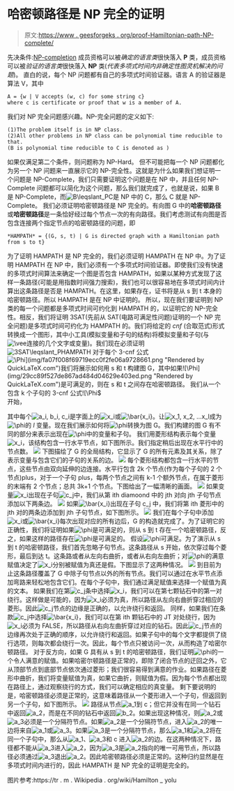 # 哈密顿路径是 NP 完全的证明

> 原文:[https://www . geesforgeks . org/proof-Hamiltonian-path-NP-complete/](https://www.geeksforgeeks.org/proof-hamiltonian-path-np-complete/)

先决条件:[NP-completion](https://www.geeksforgeeks.org/np-completeness-set-1/)
成员资格可以被*确定的语言类*很快落入 **P** 类，成员资格可以被*验证的语言类*很快落入 **NP** 类(*代表多项式时间内非确定性图灵机解决的问题*)。
直白的说，每个 NP 问题都有自己的多项式时间验证器。语言 A 的验证器是算法 V，其中

```
A = {w | V accepts (w, c) for some string c}
where c is certificate or proof that w is a member of A.

```

我们对 NP 完全问题感兴趣。NP-完全问题的定义如下:

```
(1)The problem itself is in NP class.
(2)All other problems in NP class can be polynomial time reducible to that.
(B is polynomial time reducible to C is denoted as )

```

如果仅满足第二个条件，则问题称为 NP-Hard。
但不可能把每一个 NP 问题都化为另一个 NP 问题来一直展示它的 NP-完全性。这就是为什么如果我们想证明一个问题是 NP-Complete，我们只需要证明这个问题是在 NP 中，并且任何 NP-Complete 问题都可以简化为这个问题，那么我们就完成了，也就是说，如果 B 是 NP-Complete，而![B$\leqslant_P$C](img/704e99eabfa939687e3f42fed6bce836.png "Rendered by QuickLaTeX.com")是 NP 中的 C，那么 C 就是 NP-Complete。
我们必须证明哈密顿路径是 NP 完全的。有向图 G 中的**哈密顿路径**或**哈密顿路径**是一条恰好经过每个节点一次的有向路径。我们考虑测试有向图是否包含连接两个指定节点的哈密顿路径的问题，即

```
*HAMPATH* = {(G, s, t) | G is directed graph with a Hamiltonian path from s to t}
```

为了证明 HAMPATH 是 NP 完全的，我们必须证明 HAMPATH 在 NP 中。为了证明 HAMPATH 在 NP 中，我们必须有一个多项式时间验证器。即使我们没有快速的多项式时间算法来确定一个图是否包含 HAMPATH，如果以某种方式发现了这样一条路径(可能是用指数时间强力搜索)，我们也可以很容易地在多项式时间内计算出这条路径是否是 HAMPATH。在这里，如果存在，证书将是从 s 到 t 本身的哈密顿路径。所以 HAMPATH 是在 NP 中证明的。
所以，现在我们要证明到 NP 类的每一个问题都是多项式时间可约化到 HAMPATH 的，以证明它的 NP-完全性。相反，我们将证明 3SAT(先前从 SAT(电路可满足性问题)证明的一个 NP 完全问题)是多项式时间可约化为 HAMPATH 的。我们将给定的 *cnf* (合取范式)形式转换成一个图形，其中小工具(模拟变量和子句的结构)将模拟变量和子句(与![\vee](img/1e913ed1f5e02af630f529bff8fa3061.png "Rendered by QuickLaTeX.com")连接的几个文字或变量)。我们现在必须证明![3SAT$\leqslant_P$HAMPATH](img/b314593d6cc2eb25df1a7d7f41fe4436.png "Rendered by QuickLaTeX.com")
对于每个 3-cnf 公式![$\Phi](img/fa07f008f69719ecc0f2fe06a9728661.png "Rendered by QuickLaTeX.com")我们将展示如何用 s 和 t 构建图 G，其中如果![$\Phi$](img/29cc89f527de867ad484d04629e403ed.png "Rendered by QuickLaTeX.com")是可满足的，则在 s 和 t 之间存在哈密顿路径。
我们从一个包含 k 个子句的 3-cnf 公式![$\Phi$](img/29cc89f527de867ad484d04629e403ed.png "Rendered by QuickLaTeX.com")开始，

其中每个![a_i, b_i, c_i](img/59fd86c327a7ccc5717ba345946e4f13.png "Rendered by QuickLaTeX.com")是字面上的![x_i](img/8ac565c17d653ce28930ec7ba781fe6f.png "Rendered by QuickLaTeX.com")或![\bar{x_i}](img/23bdaf4da178079dd21051aabac95c85.png "Rendered by QuickLaTeX.com")。让![x_1, x_2, ...x_l](img/a9da650b5b679b29a66cbaae6acb616f.png "Rendered by QuickLaTeX.com")成为![\phi](img/2e8a7ac66542317be45c695ae849580d.png "Rendered by QuickLaTeX.com")的 *l* 变量。现在我们展示如何将![\phi](img/2e8a7ac66542317be45c695ae849580d.png "Rendered by QuickLaTeX.com")转换为图 G。我们构建的图 G 有不同的部分来表示出现在![\phi](img/2e8a7ac66542317be45c695ae849580d.png "Rendered by QuickLaTeX.com")中的变量和子句。
我们用菱形结构表示每个变量![x_i](img/8ac565c17d653ce28930ec7ba781fe6f.png "Rendered by QuickLaTeX.com")，该结构包含一行水平节点，如下图所示。我们指定稍后出现在水平行中的节点数。
![](img/f96601556afb8355131c56ed1e9e0b02.png)
下图描绘了 G 的全局结构，它显示了 G 的所有元素及其关系，除了表示变量与包含它们的子句的关系的边。
![](img/99bc64c4424fd2c88d3c360bdbc3c10a.png)
每个菱形结构都包含一行水平的节点，这些节点由双向延伸的边连接。水平行包含 2k 个节点(作为每个子句的 2 个节点)plus，对于一个子句 plus，每两个节点之间有 k-1 个额外节点，在属于菱形的末端有 2 个节点；总共 3k+1 个节点。下图给出了一幅清晰的画面。
![](img/af0baee43df2466c19d8e4000e258306.png)
如果变量![x_i](img/8ac565c17d653ce28930ec7ba781fe6f.png "Rendered by QuickLaTeX.com")出现在子句![c_j](img/258947d705f67b2293f01ab21d351fe6.png "Rendered by QuickLaTeX.com")中，我们从第 ith diamoond 中的 jth 对向 jth 子句节点添加以下两条边。
![](img/248a3a1db9d078e2be171bc8adc0a729.png)
如果![\bar{x_i}](img/23bdaf4da178079dd21051aabac95c85.png "Rendered by QuickLaTeX.com")出现在子句 c_j 中，我们将第 ith 菱形中的 jth 对的两条边添加到 jth 子句节点，如下图所示。
![](img/9d9fd9c729993869ccbe151bc74c93e2.png)
我们在每个子句中添加![x_i](img/8ac565c17d653ce28930ec7ba781fe6f.png "Rendered by QuickLaTeX.com")或![\bar{x_i}](img/23bdaf4da178079dd21051aabac95c85.png "Rendered by QuickLaTeX.com")每次出现对应的所有边后，G 的构造就完成了。为了证明它的正确性，我们将证明如果![\phi](img/2e8a7ac66542317be45c695ae849580d.png "Rendered by QuickLaTeX.com")是可满足的，则从 s 到 t 存在一个哈密顿路径，反之，如果这样的路径存在![\phi](img/2e8a7ac66542317be45c695ae849580d.png "Rendered by QuickLaTeX.com")是可满足的。
假设![\phi](img/2e8a7ac66542317be45c695ae849580d.png "Rendered by QuickLaTeX.com")可满足。为了演示从 s 到 t 的哈密顿路径，我们首先忽略子句节点。这条路径从 s 开始，依次穿过每个菱形，最后到达 t。这条路或者从左向右曲折，或者从右向左曲折；对![\phi](img/2e8a7ac66542317be45c695ae849580d.png "Rendered by QuickLaTeX.com")的满意赋值决定了![x_i](img/8ac565c17d653ce28930ec7ba781fe6f.png "Rendered by QuickLaTeX.com")分别被赋值为真还是假。下图显示了这两种情况。
![](img/5de0f3577e421483d3640be1f0215917.png)
到目前为止这条路径覆盖了 G 中除子句节点以外的所有节点。我们可以通过在水平节点添加弯路来轻松地包含它们。在每个子句中，我们通过满足赋值来选择一个赋值为真的文本。
如果我们在第![c_j](img/258947d705f67b2293f01ab21d351fe6.png "Rendered by QuickLaTeX.com")条中选择![x_i](img/8ac565c17d653ce28930ec7ba781fe6f.png "Rendered by QuickLaTeX.com")，我们可以在第七颗钻石中的第一对绕行。这样做是可能的，因为![x_i](img/8ac565c17d653ce28930ec7ba781fe6f.png "Rendered by QuickLaTeX.com")必须为真，所以路径从左向右曲折穿过相应的菱形。因此![c_j](img/258947d705f67b2293f01ab21d351fe6.png "Rendered by QuickLaTeX.com")节点的边缘是正确的，以允许绕行和返回。
同样，如果我们在条款![c_j](img/258947d705f67b2293f01ab21d351fe6.png "Rendered by QuickLaTeX.com")中选择![\bar{x_i}](img/23bdaf4da178079dd21051aabac95c85.png "Rendered by QuickLaTeX.com")，我们可以在第 ith 颗钻石中的 JT 对处绕行，因为![x_i](img/8ac565c17d653ce28930ec7ba781fe6f.png "Rendered by QuickLaTeX.com")必须为 FALSE，所以路径从右向左曲折穿过对应的钻石。因此![c_j](img/258947d705f67b2293f01ab21d351fe6.png "Rendered by QuickLaTeX.com")节点的边缘再次处于正确的顺序，以允许绕行和返回。如果子句中的每个文字都提供了绕行选项，则每次都会绕行一次。因此，每个节点只被访问一次，从而构造了哈密尔顿路径。
对于反方向，如果 G 具有从 s 到 t 的哈密顿路径，我们证明![\phi](img/2e8a7ac66542317be45c695ae849580d.png "Rendered by QuickLaTeX.com")的一个令人满意的赋值。如果哈密尔顿路径是正常的，即除了闭合节点的迂回之外，它从顶部节点到底部节点依次通过菱形；我们很容易得到满意的作业。如果路径在菱形中曲折，我们将变量赋值为真，如果它曲折，则赋值为假。因为每个节点都出现在路径上，通过观察绕行的方式，我们可以确定相应的真变量。
剩下要说明的是，哈密顿路径必须是正常的，这意味着路径从一个菱形进入一个子句，但返回到另一个子句，如下图所示。
![](img/5c65c91cb70b468e5fedb1bd168be86a.png)
路径从节点![a_1](img/02010b655aee3849f2b0d7ea7efa6079.png "Rendered by QuickLaTeX.com")到 c；但它并没有在同一个钻石中返回![a_2](img/641e03c1aa0ee8160f5d9f0097494fda.png "Rendered by QuickLaTeX.com")，而是在不同的钻石中返回![b_2](img/57d7d5ca6b44afc7ad3251ee3d77daa5.png "Rendered by QuickLaTeX.com")。如果出现这种情况，则![a_2](img/641e03c1aa0ee8160f5d9f0097494fda.png "Rendered by QuickLaTeX.com")或![a_3](img/3d72367e78e88d28d010c65d4003cea5.png "Rendered by QuickLaTeX.com")必须是一个分隔符节点。如果![a_2](img/641e03c1aa0ee8160f5d9f0097494fda.png "Rendered by QuickLaTeX.com")是一个分隔符节点，进入![a_2](img/641e03c1aa0ee8160f5d9f0097494fda.png "Rendered by QuickLaTeX.com")的唯一边将来自![a_1](img/02010b655aee3849f2b0d7ea7efa6079.png "Rendered by QuickLaTeX.com")或![a_3](img/3d72367e78e88d28d010c65d4003cea5.png "Rendered by QuickLaTeX.com")。如果![a_3](img/3d72367e78e88d28d010c65d4003cea5.png "Rendered by QuickLaTeX.com")是一个分隔符节点，那么![a_1](img/02010b655aee3849f2b0d7ea7efa6079.png "Rendered by QuickLaTeX.com")和![a_2](img/641e03c1aa0ee8160f5d9f0097494fda.png "Rendered by QuickLaTeX.com")将在同一个子句中，那么从![a_1](img/02010b655aee3849f2b0d7ea7efa6079.png "Rendered by QuickLaTeX.com")、![a_3](img/3d72367e78e88d28d010c65d4003cea5.png "Rendered by QuickLaTeX.com")和 c 进入![a_2](img/641e03c1aa0ee8160f5d9f0097494fda.png "Rendered by QuickLaTeX.com")的边。在这两种情况下，路径都不能从![a_3](img/3d72367e78e88d28d010c65d4003cea5.png "Rendered by QuickLaTeX.com")进入![a_2](img/641e03c1aa0ee8160f5d9f0097494fda.png "Rendered by QuickLaTeX.com")，因为![a_3](img/3d72367e78e88d28d010c65d4003cea5.png "Rendered by QuickLaTeX.com")是![a_2](img/641e03c1aa0ee8160f5d9f0097494fda.png "Rendered by QuickLaTeX.com")指向的唯一可用节点，所以路径必须通过![a_3](img/3d72367e78e88d28d010c65d4003cea5.png "Rendered by QuickLaTeX.com")退出![a_2](img/641e03c1aa0ee8160f5d9f0097494fda.png "Rendered by QuickLaTeX.com")。因此哈密顿路径必须是正常的。这种归约显然是在多项式时间内进行的，因此 HAMPATH 是 NP 完全的证明是完全的。

图片参考:https://tr . m . Wikipedia . org/wiki/Hamilton _ yolu